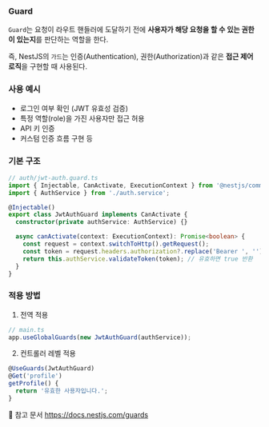 ### Guard

`Guard`는 요청이 라우트 핸들러에 도달하기 전에 **사용자가 해당 요청을 할 수 있는 권한이 있는지**를 판단하는 역할을 한다.

즉, NestJS의 `가드`는 인증(Authentication), 권한(Authorization)과 같은 **접근 제어 로직**을 구현할 때 사용된다.

### 사용 예시

- 로그인 여부 확인 (JWT 유효성 검증)
- 특정 역할(role)을 가진 사용자만 접근 허용
- API 키 인증
- 커스텀 인증 흐름 구현 등

### 기본 구조

```ts
// auth/jwt-auth.guard.ts
import { Injectable, CanActivate, ExecutionContext } from '@nestjs/common';
import { AuthService } from './auth.service';

@Injectable()
export class JwtAuthGuard implements CanActivate {
  constructor(private authService: AuthService) {}

  async canActivate(context: ExecutionContext): Promise<boolean> {
    const request = context.switchToHttp().getRequest();
    const token = request.headers.authorization?.replace('Bearer ', '');
    return this.authService.validateToken(token); // 유효하면 true 반환
  }
}
```

### 적용 방법

1.  전역 적용

```ts
// main.ts
app.useGlobalGuards(new JwtAuthGuard(authService));
```

2.  컨트롤러 레벨 적용

```ts
@UseGuards(JwtAuthGuard)
@Get('profile')
getProfile() {
  return '유효한 사용자입니다.';
}
```

📎 참고 문서
https://docs.nestjs.com/guards
